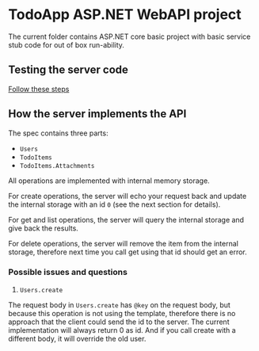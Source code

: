 # TodoApp ASP.NET WebAPI project

The current folder contains ASP.NET core basic project with basic service stub code for out of box run-ability.

## Testing the server code

[Follow these steps](../../../how-to-test-server-api.md)

## How the server implements the API

The spec contains three parts:
- `Users`
- `TodoItems`
- `TodoItems.Attachments`

All operations are implemented with internal memory storage.

For create operations, the server will echo your request back and update the internal storage with an id `0` (see the next section for details).

For get and list operations, the server will query the internal storage and give back the results.

For delete operations, the server will remove the item from the internal storage, therefore next time you call get using that id should get an error.

### Possible issues and questions

1. `Users.create`

The request body in `Users.create` has `@key` on the request body, but because this operation is not using the template, therefore there is no approach that the client could send the id to the server.
The current implementation will always return 0 as id. And if you call create with a different body, it will override the old user.
